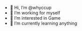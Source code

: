 - 👋 Hi, I’m @whyccup
- 💞️ I’m working for myself
- 👀 I’m interested in Game
- 🌱 I’m currently learning anything


<!---
whyccup/whyccup is a ✨ special ✨ repository because its `README.md` (this file) appears on your GitHub profile.
You can click the Preview link to take a look at your changes.
--->
